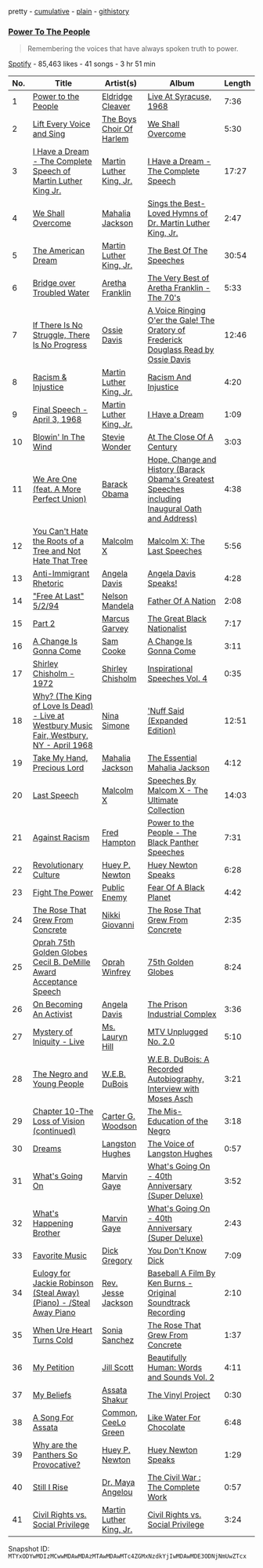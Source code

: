 pretty - [cumulative](/playlists/cumulative/37i9dQZF1DXbWHkfjljXoE.md) - [plain](/playlists/plain/37i9dQZF1DXbWHkfjljXoE) - [githistory](https://github.githistory.xyz/mackorone/spotify-playlist-archive/blob/main/playlists/plain/37i9dQZF1DXbWHkfjljXoE)

### [Power To The People](https://open.spotify.com/playlist/37i9dQZF1DXbWHkfjljXoE)

> Remembering the voices that have always spoken truth to power.

[Spotify](https://open.spotify.com/user/spotify) - 85,463 likes - 41 songs - 3 hr 51 min

| No. | Title | Artist(s) | Album | Length |
|---|---|---|---|---|
| 1 | [Power to the People](https://open.spotify.com/track/6WIWwePtXmO2ECop98cNgy) | [Eldridge Cleaver](https://open.spotify.com/artist/6nxhRvqz0JgSi5oBxqHILh) | [Live At Syracuse, 1968](https://open.spotify.com/album/7GCsvxac90RKJ2DQm6SFYY) | 7:36 |
| 2 | [Lift Every Voice and Sing](https://open.spotify.com/track/6utcrEbz9W9cFoha3ouoc2) | [The Boys Choir Of Harlem](https://open.spotify.com/artist/7Cp14KBRtDwGucKNPUyT11) | [We Shall Overcome](https://open.spotify.com/album/7cklzk697oyuNTu9QJadxB) | 5:30 |
| 3 | [I Have a Dream \- The Complete Speech of Martin Luther King Jr.](https://open.spotify.com/track/5PUoEOYCSx6ebj1Erfetli) | [Martin Luther King, Jr.](https://open.spotify.com/artist/4lWl4G5wgAH9i3GwumUDkB) | [I Have a Dream \- The Complete Speech](https://open.spotify.com/album/099Tc89lLG1QKFE8c191G1) | 17:27 |
| 4 | [We Shall Overcome](https://open.spotify.com/track/5pTwWOOMfTOU2FOw89U5ua) | [Mahalia Jackson](https://open.spotify.com/artist/6QBUIuGCAJSAtefEY1EEdB) | [Sings the Best\-Loved Hymns of Dr\. Martin Luther King, Jr.](https://open.spotify.com/album/7vbdNHLadnywl3ofFp0nIE) | 2:47 |
| 5 | [The American Dream](https://open.spotify.com/track/3ZRKkzNKTR6cGbXOP0vxlM) | [Martin Luther King, Jr.](https://open.spotify.com/artist/4lWl4G5wgAH9i3GwumUDkB) | [The Best Of The Speeches](https://open.spotify.com/album/35TEWxAZnVNmZ20PHaV7Up) | 30:54 |
| 6 | [Bridge over Troubled Water](https://open.spotify.com/track/5YD86vWLu1YqR818b1GADO) | [Aretha Franklin](https://open.spotify.com/artist/7nwUJBm0HE4ZxD3f5cy5ok) | [The Very Best of Aretha Franklin \- The 70's](https://open.spotify.com/album/2jfJMNfHt2kIqSOyQyq7Jn) | 5:33 |
| 7 | [If There Is No Struggle, There Is No Progress](https://open.spotify.com/track/6JyNfCuQaYkMcXxNSGtGRt) | [Ossie Davis](https://open.spotify.com/artist/0WNkWajvv5wCm04A2JwDHL) | [A Voice Ringing O'er the Gale! The Oratory of Frederick Douglass Read by Ossie Davis](https://open.spotify.com/album/5vcMF8ImXKc8J4CYNexMKz) | 12:46 |
| 8 | [Racism & Injustice](https://open.spotify.com/track/2ZDKBAhNLp2ZhXWDLEXUF1) | [Martin Luther King, Jr.](https://open.spotify.com/artist/4lWl4G5wgAH9i3GwumUDkB) | [Racism And Injustice](https://open.spotify.com/album/1VppqDl97hTheqLvKO2Y2T) | 4:20 |
| 9 | [Final Speech \- April 3, 1968](https://open.spotify.com/track/0cFaicjXJhmqSYc49Ao2ik) | [Martin Luther King, Jr.](https://open.spotify.com/artist/4lWl4G5wgAH9i3GwumUDkB) | [I Have a Dream](https://open.spotify.com/album/7iehzqjey1lzABiVuRdOkp) | 1:09 |
| 10 | [Blowin' In The Wind](https://open.spotify.com/track/5RQRPai5wx67G2P1kbBdwv) | [Stevie Wonder](https://open.spotify.com/artist/7guDJrEfX3qb6FEbdPA5qi) | [At The Close Of A Century](https://open.spotify.com/album/04giHQ9zptJUHUvtIyxL9Z) | 3:03 |
| 11 | [We Are One \(feat\. A More Perfect Union\)](https://open.spotify.com/track/2DrtkKqEMnMsskLzl2QeoR) | [Barack Obama](https://open.spotify.com/artist/4FySKEW0F2fAmS8Jc5ClRv) | [Hope, Change and History \(Barack Obama's Greatest Speeches including Inaugural Oath and Address\)](https://open.spotify.com/album/4iwrI3d40QAX8ufR6ltAHO) | 4:38 |
| 12 | [You Can't Hate the Roots of a Tree and Not Hate That Tree](https://open.spotify.com/track/72BW7BcNxwyFBKpsPP5HwR) | [Malcolm X](https://open.spotify.com/artist/2IsulP0BplLNJn8BGsvUQo) | [Malcolm X: The Last Speeches](https://open.spotify.com/album/5OzsPioUSdoBZQ1DkcFgRx) | 5:56 |
| 13 | [Anti\-Immigrant Rhetoric](https://open.spotify.com/track/7I4csn2pytrogUVDMmmFVH) | [Angela Davis](https://open.spotify.com/artist/4LsP9Fcfyln6GOh8GwYDkT) | [Angela Davis Speaks!](https://open.spotify.com/album/60EHfJLvL6yKZLqd2XGjmD) | 4:28 |
| 14 | ["Free At Last" 5/2/94](https://open.spotify.com/track/29sABge43PWLmfUZbStXdP) | [Nelson Mandela](https://open.spotify.com/artist/7KbasPT1gklYjhLeD8AZIG) | [Father Of A Nation](https://open.spotify.com/album/3eVt2MEsW0Iim1Gtije3wm) | 2:08 |
| 15 | [Part 2](https://open.spotify.com/track/3SwfHDQDlR0n4JnvvUqrOj) | [Marcus Garvey](https://open.spotify.com/artist/2aTAfW8erTD8F50nnhKZmD) | [The Great Black Nationalist](https://open.spotify.com/album/1vO6OhN5zuyLk4pEyPJDAD) | 7:17 |
| 16 | [A Change Is Gonna Come](https://open.spotify.com/track/0YfOnJWqmAKaUvEL1QcNop) | [Sam Cooke](https://open.spotify.com/artist/6hnWRPzGGKiapVX1UCdEAC) | [A Change Is Gonna Come](https://open.spotify.com/album/4IzTGWm7hiv0BpQAG7vWhI) | 3:11 |
| 17 | [Shirley Chisholm \- 1972](https://open.spotify.com/track/55qA5UVl8rEK4TMFjC6rQ1) | [Shirley Chisholm](https://open.spotify.com/artist/44FpwpMLdOjnZhrfNPELar) | [Inspirational Speeches Vol\. 4](https://open.spotify.com/album/6DO6wVMYFIFiG6gVH2OpJ4) | 0:35 |
| 18 | [Why? \(The King of Love Is Dead\) \- Live at Westbury Music Fair, Westbury, NY \- April 1968](https://open.spotify.com/track/4gmeLpDeLk9Y2pTWJPjiG2) | [Nina Simone](https://open.spotify.com/artist/7G1GBhoKtEPnP86X2PvEYO) | ['Nuff Said \(Expanded Edition\)](https://open.spotify.com/album/1ZRMX4V4gDAJzRmwUfjMYg) | 12:51 |
| 19 | [Take My Hand, Precious Lord](https://open.spotify.com/track/2BPMz5V0g0uw9phgqjY7se) | [Mahalia Jackson](https://open.spotify.com/artist/6QBUIuGCAJSAtefEY1EEdB) | [The Essential Mahalia Jackson](https://open.spotify.com/album/2w9wFu5qjGKqBHDLNU2b8N) | 4:12 |
| 20 | [Last Speech](https://open.spotify.com/track/3PWTko96IQ2lNlUpzufFRT) | [Malcolm X](https://open.spotify.com/artist/2IsulP0BplLNJn8BGsvUQo) | [Speeches By Malcom X \- The Ultimate Collection](https://open.spotify.com/album/0K7r0Jn2cl3evFj6MFAK2c) | 14:03 |
| 21 | [Against Racism](https://open.spotify.com/track/0fOff5OJv7A7tTjnUGtryK) | [Fred Hampton](https://open.spotify.com/artist/6J8DweKggxMXuLRTQg6NPt) | [Power to the People \- The Black Panther Speeches](https://open.spotify.com/album/0gmG7WSepVGfS6fv9jSzm7) | 7:31 |
| 22 | [Revolutionary Culture](https://open.spotify.com/track/1HxcfKjWfe3oZGwJy82cs8) | [Huey P\. Newton](https://open.spotify.com/artist/2SMi8AArIjUwlhY9TVxkZ7) | [Huey Newton Speaks](https://open.spotify.com/album/4yOtfYeRNDMJ3RRTWZAQnN) | 6:28 |
| 23 | [Fight The Power](https://open.spotify.com/track/1yo16b3u0lptm6Cs7lx4AD) | [Public Enemy](https://open.spotify.com/artist/6Mo9PoU6svvhgEum7wh2Nd) | [Fear Of A Black Planet](https://open.spotify.com/album/0aFNb4RDk2hmKKLa0bzXNz) | 4:42 |
| 24 | [The Rose That Grew From Concrete](https://open.spotify.com/track/6Kf5cdx2MmkN8Wo43xGHIf) | [Nikki Giovanni](https://open.spotify.com/artist/06rw1GLIJu1xfIgO6iI7RG) | [The Rose That Grew From Concrete](https://open.spotify.com/album/17v0WKUfqS4lRiWslYyVWh) | 2:35 |
| 25 | [Oprah 75th Golden Globes Cecil B\. DeMille Award Acceptance Speech](https://open.spotify.com/track/1xGn1kNBQe21ZDBiQ8igBJ) | [Oprah Winfrey](https://open.spotify.com/artist/1pzHHVOWwwvu4IPWVle6RW) | [75th Golden Globes](https://open.spotify.com/album/0qkgX98Mjgslj9ycSEh8Ed) | 8:24 |
| 26 | [On Becoming An Activist](https://open.spotify.com/track/0lyAZ6lmJKcmJRZGDxGAaw) | [Angela Davis](https://open.spotify.com/artist/4LsP9Fcfyln6GOh8GwYDkT) | [The Prison Industrial Complex](https://open.spotify.com/album/4CAWyoeSPevGr4NyTD9U3U) | 3:36 |
| 27 | [Mystery of Iniquity \- Live](https://open.spotify.com/track/5KZwRD3KklSP73jnLoNWtF) | [Ms\. Lauryn Hill](https://open.spotify.com/artist/2Mu5NfyYm8n5iTomuKAEHl) | [MTV Unplugged No\. 2.0](https://open.spotify.com/album/22tn8fUpD1lurSga9yuqhM) | 5:10 |
| 28 | [The Negro and Young People](https://open.spotify.com/track/5z0FmdulgRsE93NMmxrbeF) | [W.E.B\. DuBois](https://open.spotify.com/artist/0B6p2Z41UzVCPIPO94BhqF) | [W.E.B\. DuBois: A Recorded Autobiography, Interview with Moses Asch](https://open.spotify.com/album/6jvNmgzwiWc6R1TI6cjXhQ) | 3:21 |
| 29 | [Chapter 10\-The Loss of Vision \(continued\)](https://open.spotify.com/track/6A0jKGXLZrfdlUIzAsVsvb) | [Carter G\. Woodson](https://open.spotify.com/artist/0ZcdRpxMPxw8cSC4IyCl86) | [The Mis\-Education of the Negro](https://open.spotify.com/album/6io2SUuK89XBdafEmcrCoo) | 3:18 |
| 30 | [Dreams](https://open.spotify.com/track/3eOzQDN7CQLo2MJYehbraw) | [Langston Hughes](https://open.spotify.com/artist/1mNcebzTg5QlHEY4WYhLSm) | [The Voice of Langston Hughes](https://open.spotify.com/album/47svgVhdLaB00HOKFc4Bo8) | 0:57 |
| 31 | [What's Going On](https://open.spotify.com/track/34b3a3Pz9Jlz0092LMyNAB) | [Marvin Gaye](https://open.spotify.com/artist/3koiLjNrgRTNbOwViDipeA) | [What's Going On \- 40th Anniversary \(Super Deluxe\)](https://open.spotify.com/album/3P9Pzn7O4Zsr3tsCSsx7Uk) | 3:52 |
| 32 | [What's Happening Brother](https://open.spotify.com/track/3B1K9cOissM5S7zUBwd8TZ) | [Marvin Gaye](https://open.spotify.com/artist/3koiLjNrgRTNbOwViDipeA) | [What's Going On \- 40th Anniversary \(Super Deluxe\)](https://open.spotify.com/album/3P9Pzn7O4Zsr3tsCSsx7Uk) | 2:43 |
| 33 | [Favorite Music](https://open.spotify.com/track/4yixpYyPIqaEI0I44u2Ljl) | [Dick Gregory](https://open.spotify.com/artist/4ny5u89tQVgw6OmFkj454M) | [You Don't Know Dick](https://open.spotify.com/album/6BMaVNyFWCN9XpimvvQrys) | 7:09 |
| 34 | [Eulogy for Jackie Robinson \(Steal Away\) \(Piano\) \- /Steal Away Piano](https://open.spotify.com/track/0Y2zOANQhrwsYmoEpwdEvw) | [Rev\. Jesse Jackson](https://open.spotify.com/artist/6ncDkEf2tfA2wJ3X2g9unp) | [Baseball A Film By Ken Burns \- Original Soundtrack Recording](https://open.spotify.com/album/4oH4jZYMSUrGRjgG41Zdua) | 2:10 |
| 35 | [When Ure Heart Turns Cold](https://open.spotify.com/track/2xCCw5DcCQ0QVfjCfiTyBT) | [Sonia Sanchez](https://open.spotify.com/artist/0hvH9P1nlB5xrNdlXwZ22P) | [The Rose That Grew From Concrete](https://open.spotify.com/album/17v0WKUfqS4lRiWslYyVWh) | 1:37 |
| 36 | [My Petition](https://open.spotify.com/track/2op7tTCjyyDTP1nMGoB7aC) | [Jill Scott](https://open.spotify.com/artist/6AVLthptCPhfrxlHadOBJD) | [Beautifully Human: Words and Sounds Vol\. 2](https://open.spotify.com/album/21JbNB7qmJoOr03sM9dMeR) | 4:11 |
| 37 | [My Beliefs](https://open.spotify.com/track/079pZO9Yzp8zyXf9j8JLK3) | [Assata Shakur](https://open.spotify.com/artist/7xFHQaT3P55ut4k6qJjJew) | [The Vinyl Project](https://open.spotify.com/album/0LIGpl05li5brnrlNOGstL) | 0:30 |
| 38 | [A Song For Assata](https://open.spotify.com/track/6dhfqStWHETvJWNhhLO1Qc) | [Common](https://open.spotify.com/artist/2GHclqNVjqGuiE5mA7BEoc), [CeeLo Green](https://open.spotify.com/artist/5nLYd9ST4Cnwy6NHaCxbj8) | [Like Water For Chocolate](https://open.spotify.com/album/0ZSwTSaR9VUe3uYsXNQgub) | 6:48 |
| 39 | [Why are the Panthers So Provocative?](https://open.spotify.com/track/2fq0KcqINDwPWoTICTdmxA) | [Huey P\. Newton](https://open.spotify.com/artist/2SMi8AArIjUwlhY9TVxkZ7) | [Huey Newton Speaks](https://open.spotify.com/album/4yOtfYeRNDMJ3RRTWZAQnN) | 1:29 |
| 40 | [Still I Rise](https://open.spotify.com/track/3J9NZT8U0uyRd8ZYNCkOAq) | [Dr\. Maya Angelou](https://open.spotify.com/artist/0NmNdh2bUgGrrIbj5Ar8GQ) | [The Civil War : The Complete Work](https://open.spotify.com/album/3shDCBNvoYpBwIzBkx0XAK) | 0:57 |
| 41 | [Civil Rights vs\. Social Privilege](https://open.spotify.com/track/5oolbgm69Ad0EUK6zzc79w) | [Martin Luther King, Jr.](https://open.spotify.com/artist/4lWl4G5wgAH9i3GwumUDkB) | [Civil Rights vs\. Social Privilege](https://open.spotify.com/album/2bkgW7I8a8eDYiabY8VVF0) | 3:24 |

Snapshot ID: `MTYxODYwMDIzMCwwMDAwMDAzMTAwMDAwMTc4ZGMxNzdkYjIwMDAwMDE3ODNjNmUwZTcx`